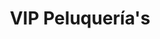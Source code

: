 ---
title: "VIP Peluquería's"
url: /ciudad-autonoma-de-buenos-aires/vip-peluquerias/
shop: Friseur
---